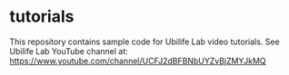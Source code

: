 # tutorials
This repository contains sample code for Ubilife Lab video tutorials. See Ubilife Lab YouTube channel at: https://www.youtube.com/channel/UCFJ2dBFBNbUYZvBjZMYJkMQ
